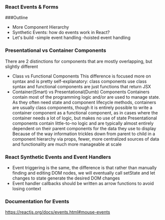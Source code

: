 ### React Events & Forms 

###Outline
* More Component Hierarchy 
* Synthetic Events: how do events work in React? 
* Let's build
	-simple event handling
	-hoisted event handling 


### Presentational vs Container Components
There are 2 distinctions for components that are mostly overlapping, but slightly different
* Class vs Functional Components
This difference is focused more on syntax and is pretty self-explanatory: class components use class syntax and functional components are just functions that return JSX
* Container(Smart) vs Presentational(Dumb) Components
Containers contain most of the programming logic and/or are used to manage state. As they often need state and component lifecycle methods, containers are usually class components, though it is entirely possible to write a container component as a functional component, as in cases where the container needs a lot of logic, but makes no use of state
Presentational components contain little-to-no logic and are typically almost entirely dependent on their parent components for the data they use to display
Because of the way information trickles down from parent to child in a component hierarchy via props, fewer, more centralized sources of data and functionality are much more manageable at scale



### React Synthetic Events and Event Handlers
* Event triggering is the same, the difference is that rather than manually finding and editing DOM nodes, we will eventually call setState and let changes to state generate the desired DOM changes
* Event handler callbacks should be written as arrow functions to avoid losing context


### Documentation for Events
https://reactjs.org/docs/events.html#mouse-events
